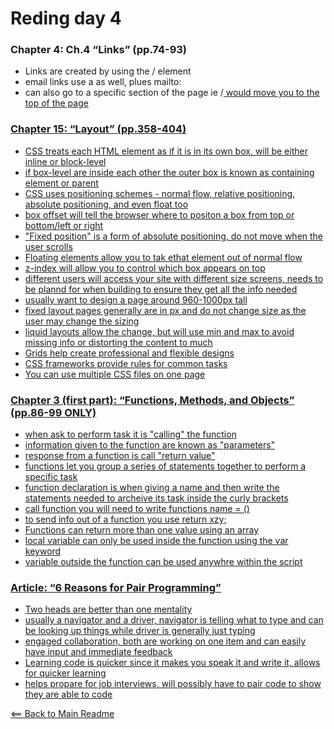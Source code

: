 # Reding day 4

### Chapter 4: Ch.4 “Links” (pp.74-93)

<ul>
  <li>Links are created by using the /<a></a> element</li>
  <li>email links use a as well, plues mailto: </li>
  <li>can also go to a specific section of the page ie /<a href="top"> would move you to the top of the page</li>
</ul>

### Chapter 15: “Layout” (pp.358-404)

<ul>
  <li>CSS treats each HTML element as if it is in its own box, will be either inline or block-level</li>
  <li>if box-level are inside each other the outer box is known as containing element or parent</li>
  <li>CSS uses positioning schemes - normal flow, relative positioning, absolute positioning, and even float too</li>
  <li>box offset will tell the browser where to positon a box from top or bottom/left or right</li>
  <li>"Fixed position" is a form of absolute positioning, do not move when the user scrolls</li>
  <li>Floating elements allow you to tak ethat element out of normal flow</li>
  <li>z-index will allow you to control which box appears on top</li>
  <li>different users will access your site with different size screens, needs to be plannd for when building to ensure they get all the info needed</li>
  <li>usually want to design a page around 960-1000px tall</li>
  <li>fixed layout pages generally are in px and do not change size as the user may change the sizing</li>
  <li>liquid layouts allow the change, but will use min and max to avoid missing info or distorting the content to much</li>
  <li>Grids help create professional and flexible designs</li>
  <li> CSS frameworks provide rules for common tasks</li>
  <li>You can use multiple CSS files on one page</li>
</ul>

  ### Chapter 3 (first part): “Functions, Methods, and Objects” (pp.86-99 ONLY)

  <ul>
    <li>when ask to perform task it is "calling" the function</li>
    <li>information given to the function are known as "parameters"</li>
    <li>response from a function is call "return value"</li>
    <li>functions let you group a series of statements together to perform a specific task</li>
    <li>function declaration is when giving a name and then write the statements needed to archeive its task inside the curly brackets</li>
    <li>call function you will need to write functions name = ()</li>
    <li>to send info out of a function you use return xzy;</li>
    <li>Functions can return more than one value using an array</li>
    <li>local variable can only be used inside the function using the var keyword</li>
    <li>variable outside the function can be used anywhre within the script</li>
  </ul>

### Article: “6 Reasons for Pair Programming”

  <ul>
    <li>Two heads are better than one mentality</li>
    <li>usually a navigator and a driver, navigator is telling what to type and can be looking up things while driver is generally just typing</li>
    <li>engaged collaboration, both are working on one item and can easily have input and immediate feedback</li>
    <li>Learning code is quicker since it makes you speak it and write it, allows for quicker learning</li>
    <li>helps propare for job interviews, will possibly have to pair code to show they are able to code</li>
  </ul>

  [<== Back to Main Readme](README.md)